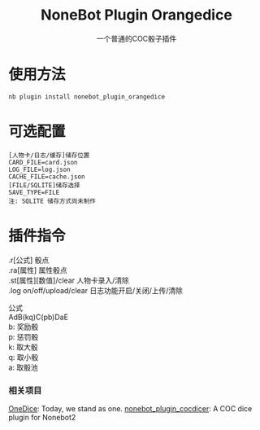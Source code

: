 <div align="center">

# NoneBot Plugin Orangedice

一个普通的COC骰子插件

</div>

# 使用方法
```
nb plugin install nonebot_plugin_orangedice
```

# 可选配置
``` 
[人物卡/日志/缓存]储存位置
CARD_FILE=card.json
LOG_FILE=log.json
CACHE_FILE=cache.json
[FILE/SQLITE]储存选择
SAVE_TYPE=FILE
注: SQLITE 储存方式尚未制作
```

# 插件指令
.r[公式] 骰点  
.ra[属性] 属性骰点  
.st[属性][数值]/clear 人物卡录入/清除  
.log on/off/upload/clear 日志功能开启/关闭/上传/清除  

公式  
AdB(kq)C(pb)DaE  
b: 奖励骰  
p: 惩罚骰  
k: 取大骰  
q: 取小骰  
a: 取骰池  

### 相关项目

[OneDice](https://github.com/OlivOS-Team/onedice): Today, we stand as one. 
[nonebot_plugin_cocdicer](https://github.com/abrahum/nonebot_plugin_cocdicer): A COC dice plugin for Nonebot2